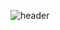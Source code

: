 ![header](https://capsule-render.vercel.app/api?type=wave&color=gradient&text=worldclasscitizen&animation=fadeIn)
